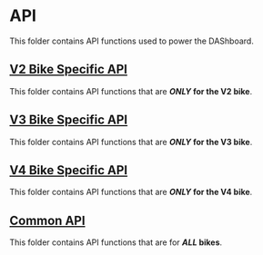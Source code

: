 # API

This folder contains API functions used to power the DAShboard.

## [V2 Bike Specific API](./v2)

This folder contains API functions that are **_ONLY_ for the V2 bike**.

## [V3 Bike Specific API](./v3)

This folder contains API functions that are **_ONLY_ for the V3 bike**.

## [V4 Bike Specific API](./v4)

This folder contains API functions that are **_ONLY_ for the V4 bike**.

## [Common API](./common)

This folder contains API functions that are for **_ALL_ bikes**.
